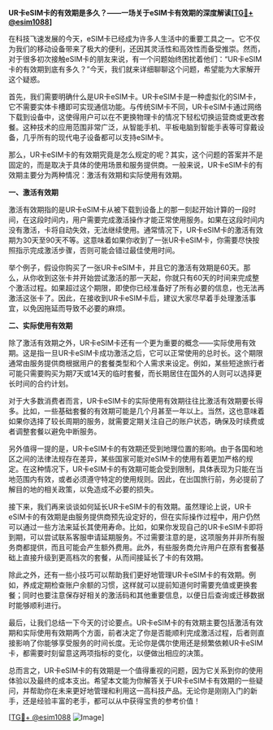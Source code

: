 **UR卡eSIM卡的有效期是多久？——一场关于eSIM卡有效期的深度解读[[TG💪+ @esim1088](https://t.me/s/esim1088)]**

在科技飞速发展的今天，eSIM卡已经成为许多人生活中的重要工具之一。它不仅为我们的移动设备带来了极大的便利，还因其灵活性和高效性而备受推崇。然而，对于很多初次接触eSIM卡的朋友来说，有一个问题始终困扰着他们：“UR卡eSIM卡的有效期到底有多久？”今天，我们就来详细聊聊这个问题，希望能为大家解开这个疑惑。

首先，我们需要明确什么是UR卡eSIM卡。UR卡eSIM卡是一种虚拟化的SIM卡，它不需要实体卡槽即可实现通信功能。与传统SIM卡不同，UR卡eSIM卡通过网络下载到设备中，这使得用户可以在不更换物理卡的情况下轻松切换运营商或更改套餐。这种技术的应用范围非常广泛，从智能手机、平板电脑到智能手表等可穿戴设备，几乎所有的现代电子设备都可以支持eSIM卡。

那么，UR卡eSIM卡的有效期究竟是怎么规定的呢？其实，这个问题的答案并不是固定的，而是取决于具体的使用场景和服务提供商。一般来说，UR卡eSIM卡的有效期主要分为两种情况：激活有效期和实际使用有效期。

**一、激活有效期**

激活有效期指的是UR卡eSIM卡从被下载到设备上的那一刻起开始计算的一段时间，在这段时间内，用户需要完成激活操作才能正常使用服务。如果在这段时间内没有激活，卡将自动失效，无法继续使用。通常情况下，UR卡eSIM卡的激活有效期为30天至90天不等。这意味着如果你收到了一张UR卡eSIM卡，你需要尽快按照指示完成激活步骤，否则可能会错过最佳使用时间。

举个例子，假设你购买了一张UR卡eSIM卡，并且它的激活有效期是60天。那么，从你收到这张卡并开始尝试激活的那一天起，你就只有60天的时间来完成整个激活过程。如果超过这个期限，即使你已经准备好了所有必要的信息，也无法再激活这张卡了。因此，在接收到UR卡eSIM卡后，建议大家尽早着手处理激活事宜，以免因拖延而导致不必要的麻烦。

**二、实际使用有效期**

除了激活有效期之外，UR卡eSIM卡还有一个更为重要的概念——实际使用有效期。这是指一旦UR卡eSIM卡成功激活之后，它可以正常使用的总时长。这个期限通常由服务提供商根据用户的套餐类型和个人需求来设定。例如，某些短途旅行者可能只需要购买为期7天或14天的临时套餐，而长期居住在国外的人则可以选择更长时间的合约计划。

对于大多数消费者而言，UR卡eSIM卡的实际使用有效期往往比激活有效期要长得多。比如，一些基础套餐的有效期可能是几个月甚至一年以上。当然，这也意味着如果你选择了较长周期的服务，就需要定期关注自己的账户状态，确保及时续费或者调整套餐以避免中断服务。

另外值得一提的是，UR卡eSIM卡的有效期还受到地理位置的影响。由于各国和地区之间的法律法规存在差异，某些国家可能对eSIM卡的使用有着更加严格的规定。在这种情况下，UR卡eSIM卡的有效期可能会受到限制，具体表现为只能在当地范围内有效，或者必须遵守特定的使用规则。因此，在出国旅行前，务必提前了解目的地的相关政策，以免造成不必要的损失。

接下来，我们再来谈谈如何延长UR卡eSIM卡的有效期。虽然理论上说，UR卡eSIM卡的有效期是由服务提供商预先设定好的，但在实际操作过程中，用户仍然可以通过一些方法来延长其使用寿命。比如，如果你发现自己的UR卡eSIM卡即将到期，可以尝试联系客服申请延期服务。不过需要注意的是，这项服务并非所有服务商都提供，而且可能会产生额外费用。此外，有些服务商允许用户在原有套餐基础上直接升级到更高档次的套餐，从而间接延长了卡的有效期。

除此之外，还有一些小技巧可以帮助我们更好地管理UR卡eSIM卡的有效期。例如，养成定期检查账户余额的习惯，这样就可以提前知道何时需要充值或更换套餐；同时也要注意保存好相关的激活码和其他重要信息，以便日后查询或迁移数据时能够顺利进行。

最后，让我们总结一下今天的讨论要点。UR卡eSIM卡的有效期主要包括激活有效期和实际使用有效期两个方面，前者决定了你是否能顺利完成激活过程，后者则直接影响了你能够享受服务的时间长度。无论你是偶尔使用还是频繁依赖UR卡eSIM卡，都需要时刻留意这两项指标的变化，以便做出相应的决策。

总而言之，UR卡eSIM卡的有效期是一个值得重视的问题，因为它关系到你的使用体验以及最终的成本支出。希望本文能为你解答关于UR卡eSIM卡有效期的一些疑问，并帮助你在未来更好地管理和利用这一高科技产品。无论你是刚刚入门的新手，还是经验丰富的老手，都可以从中获得宝贵的参考价值！

[[TG💪+ @esim1088](https://t.me/s/esim1088) ![Image](https://i.postimg.cc/4NQfJmqS/Snipaste-2025-05-13-00-14-12.png)]